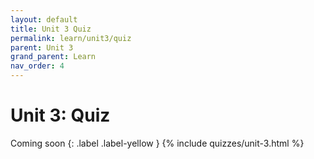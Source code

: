 ```yaml
---
layout: default
title: Unit 3 Quiz
permalink: learn/unit3/quiz
parent: Unit 3
grand_parent: Learn
nav_order: 4
---
```


# Unit 3: Quiz

Coming soon
{: .label .label-yellow }
{% include quizzes/unit-3.html %}
